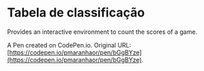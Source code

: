 # Tabela de classificação

Provides an interactive environment to count the scores of a game.

A Pen created on CodePen.io. Original URL: [https://codepen.io/pmaranhaor/pen/bGgBYze](https://codepen.io/pmaranhaor/pen/bGgBYze).


